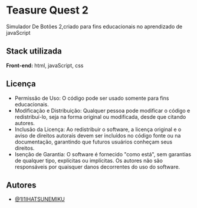 # Teasure Quest 2

Simulador De Botões 2,criado para fins educacionais no aprendizado de javaScript



## Stack utilizada

**Front-end:** html, javaScript, css



## Licença

- Permissão de Uso: O código pode ser usado somente para fins educacionais.
- Modificação e Distribuição: Qualquer pessoa pode modificar o código e redistribuí-lo, seja na forma original ou modificada, desde que citando autores.
- Inclusão da Licença: Ao redistribuir o software, a licença original e o aviso de direitos autorais devem ser incluídos no código fonte ou na documentação, garantindo que futuros usuários conheçam seus direitos.
- Isenção de Garantia: O software é fornecido "como está", sem garantias de qualquer tipo, explícitas ou implícitas. Os autores não são responsáveis por quaisquer danos decorrentes do uso do software.


## Autores

- [@1I1IHATSUNEMIKU](https://www.github.com/1I1IHATSUNEMIKU)

